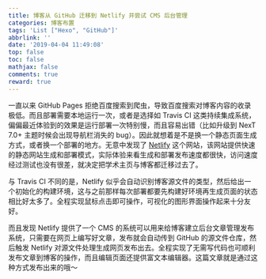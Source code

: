 ```yaml
---
title: 博客从 GitHub 迁移到 Netlify 并尝试 CMS 后台管理
categories: 博客布置
tags: 'List ["Hexo", "GitHub"]'
abbrlink: ''
date: '2019-04-04 11:49:08'
top: false
toc: false
mathjax: false
comments: true
reward: true
---
```

一直以来 GitHub Pages 拒绝百度搜索到爬虫，导致百度搜索对博客内容的收录极低。而且部署需要本地运行一次，或者是选择如 Travis CI 这类持续集成系统，偏偏最近体验到的效果是运行部署一次特别慢，而且容易出错（比如升级到 NexT 7.0+ 主题时候会出现导航栏消失的 bug）。因此就想着是不是换一个静态页面生成方式，或者换一个部署的地方。无意中发现了 [Netlify](https://www.netlify.com) 这个网站，该网站提供快速的静态网站生成和部署模式，实际体验来看生成和部署发布速度都很快，访问速度经过测试也没有很差，就决定把学术主页与博客都迁移过去了。<!-- more -->

与 Travis CI 不同的是，Netlify 似乎会自动识别博客源文件的类型，然后给出一个初始化的构建环境，这与之前那样每次部署都要先构建好环境再生成页面的状态相比好太多了。全程实现鼠标点击即可操作，可视化的图形界面操作起来十分友好。

而且发现 Netlify 提供了一个 CMS 的系统可以用来给博客建立后台文章管理发布系统，只需要在网页上编写好文章，发布就会自动传到 GitHub 的源文件仓库，然后触发 Netlify 对源文件处理生成网页发布出去。全程实现了无需写代码也可顺利发布文章到博客的操作，而且编辑页面还提供富文本编辑器。这篇文章就是通过这种方式发布出来的哦～
